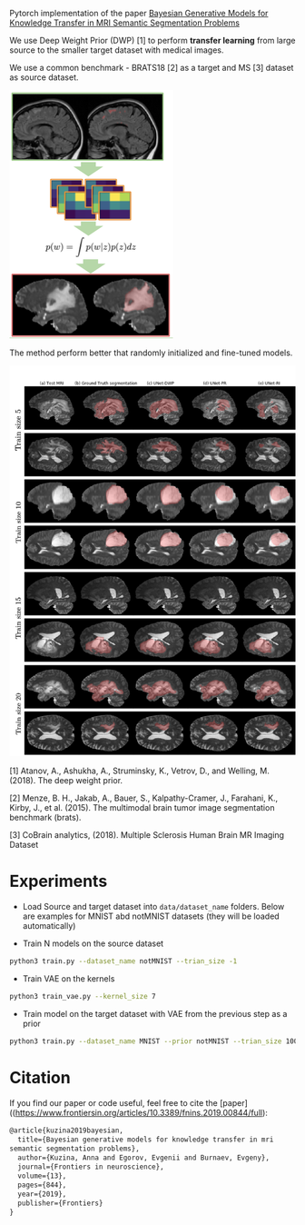 Pytorch implementation of the paper [Bayesian Generative Models for Knowledge Transfer in MRI Semantic Segmentation Problems](https://www.frontiersin.org/articles/10.3389/fnins.2019.00844/full)

We use Deep Weight Prior (DWP) [1] to perform **transfer learning** from large source to the smaller target dataset with medical images. 

We use a common benchmark - BRATS18 [2] as a target and MS [3] dataset as source dataset. 
   

![model](pics/dwp_im.png)


The method perform better that randomly initialized and fine-tuned models. 

![predict](pics/predictions_pics.png)



[1] Atanov, A., Ashukha, A., Struminsky, K., Vetrov, D., and Welling, M. (2018). The deep weight prior.

[2] Menze, B. H., Jakab, A., Bauer, S., Kalpathy-Cramer, J., Farahani, K., Kirby, J., et al. (2015). The multimodal brain tumor image segmentation benchmark (brats). 

[3] CoBrain analytics, (2018). Multiple Sclerosis Human Brain MR Imaging Dataset


# Experiments
- Load Source and target dataset into `data/dataset_name` folders. Below are examples for MNIST abd notMNIST datasets (they will be loaded automatically)

- Train N models on the source dataset
```bash
python3 train.py --dataset_name notMNIST --trian_size -1 
```

- Train VAE on the kernels 
```bash
python3 train_vae.py --kernel_size 7
```

- Train model on the target dataset with VAE from the previous step as a prior
```bash
python3 train.py --dataset_name MNIST --prior notMNIST --trian_size 100 
```

# Citation
If you find our paper or code useful, feel free to cite the [paper]((https://www.frontiersin.org/articles/10.3389/fnins.2019.00844/full):
```text
@article{kuzina2019bayesian,
  title={Bayesian generative models for knowledge transfer in mri semantic segmentation problems},
  author={Kuzina, Anna and Egorov, Evgenii and Burnaev, Evgeny},
  journal={Frontiers in neuroscience},
  volume={13},
  pages={844},
  year={2019},
  publisher={Frontiers}
} 
```


